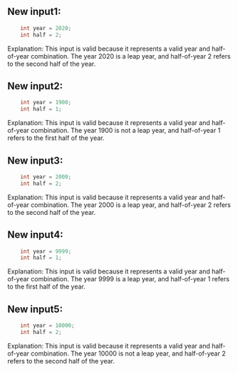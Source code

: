 ## New input1:
```java
    int year = 2020;
    int half = 2;
```
Explanation: This input is valid because it represents a valid year and half-of-year combination. The year 2020 is a leap year, and half-of-year 2 refers to the second half of the year.

## New input2:
```java
    int year = 1900;
    int half = 1;
```
Explanation: This input is valid because it represents a valid year and half-of-year combination. The year 1900 is not a leap year, and half-of-year 1 refers to the first half of the year.

## New input3:
```java
    int year = 2000;
    int half = 2;
```
Explanation: This input is valid because it represents a valid year and half-of-year combination. The year 2000 is a leap year, and half-of-year 2 refers to the second half of the year.

## New input4:
```java
    int year = 9999;
    int half = 1;
```
Explanation: This input is valid because it represents a valid year and half-of-year combination. The year 9999 is a leap year, and half-of-year 1 refers to the first half of the year.

## New input5:
```java
    int year = 10000;
    int half = 2;
```
Explanation: This input is valid because it represents a valid year and half-of-year combination. The year 10000 is not a leap year, and half-of-year 2 refers to the second half of the year.
